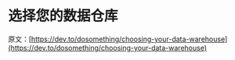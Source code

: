 # 选择您的数据仓库

原文：[https://dev.to/dosomething/choosing-your-data-warehouse](https://dev.to/dosomething/choosing-your-data-warehouse)